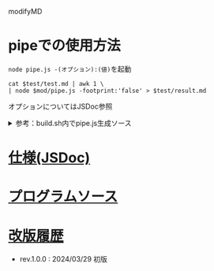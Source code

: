 <style>
/*::$lib/CSS/1.3.0/core.css::*/
</style>

<p class="title"><a name="top">modifyMD</a></p>

# pipeでの使用方法

`node pipe.js -(オプション):(値)`を起動

```
cat $test/test.md | awk 1 \
| node $mod/pipe.js -footprint:'false' > $test/result.md
```

オプションについてはJSDoc参照

<details><summary>参考：build.sh内でpipe.js生成ソース</summary>

```
# 2.1 pipe処理部分の記述
cat << EOS > $mod/pipe.js
process.stdin.resume();
process.stdin.setEncoding('utf8');

var lines = []; ; //標準入力から受け取ったデータを格納する配列
var reader = require('readline').createInterface({　//readlineという機能を用いて標準入力からデータを受け取る
  input: process.stdin,
  output: process.stdout
});
reader.on('line', line => lines.push(line));
reader.on('close', () => {
  console.log(modifyMD(lines.join('\n'),analyzeArg().opt));
});
EOS
# 2.2 modifyMD(core.js)
cat $mod/core.js | awk 1 \
| $esed -x:" *console.log.+\n" -s:"" >> $mod/pipe.js
# 2.3 その他ライブラリ
cat $lib/analyzeArg/1.1.0/core.js | awk 1 \
| $esed -x:" *console.log.+\n" -s:"" >> $mod/pipe.js
cat $lib/stringify/1.1.1/core.js | awk 1 >> $mod/pipe.js
cat $lib/whichType/1.0.1/core.js | awk 1 \
| $esed -x:" *console.log.+\n" -s:"" >> $mod/pipe.js
```

</details>

# <a name="jsdoc" href="#top">仕様(JSDoc)</a>

<!--::$tmp/JSDoc.md::-->

# <a name="source" href="#top">プログラムソース</a>

<!-- タイトル(第一レベル)が存在しない場合、ラベルをタイトルとして設定 -->
<!--::$tmp/source.md::-->

# <a name="revision_history" href="#top">改版履歴</a>

- rev.1.0.0 : 2024/03/29 初版
